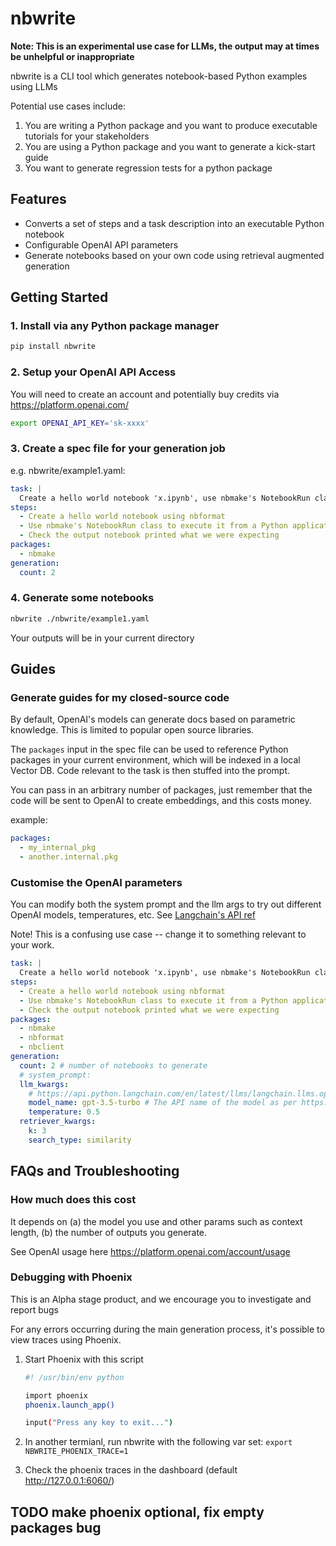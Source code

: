 # nbwrite

**Note: This is an experimental use case for LLMs, the output may at times be unhelpful or inappropriate**

nbwrite is a CLI tool which generates notebook-based Python examples using LLMs

Potential use cases include:
1. You are writing a Python package and you want to produce executable tutorials for your stakeholders
2. You are using a Python package and you want to generate a kick-start guide
3. You want to generate regression tests for a python package

## Features

- Converts a set of steps and a task description into an executable Python notebook
- Configurable OpenAI API parameters
- Generate notebooks based on your own code using retrieval augmented generation

## Getting Started

### 1. Install via any Python package manager

```sh
pip install nbwrite
```

### 2. Setup your OpenAI API Access

You will need to create an account and potentially buy credits via https://platform.openai.com/
```sh
export OPENAI_API_KEY='sk-xxxx'
```

### 3. Create a spec file for your generation job

e.g. nbwrite/example1.yaml:
```yaml
task: |
  Create a hello world notebook 'x.ipynb', use nbmake's NotebookRun class to test it from a Python application
steps:
  - Create a hello world notebook using nbformat
  - Use nbmake's NotebookRun class to execute it from a Python application
  - Check the output notebook printed what we were expecting
packages:
  - nbmake
generation:
  count: 2
```

### 4. Generate some notebooks

```sh
nbwrite ./nbwrite/example1.yaml
```

Your outputs will be in your current directory

## Guides

### Generate guides for my closed-source code

By default, OpenAI's models can generate docs based on parametric knowledge.
This is limited to popular open source libraries.

The `packages` input in the spec file can be used to reference Python packages in your
current environment, which will be indexed in a local Vector DB. Code relevant to the
task is then stuffed into the prompt.

You can pass in an arbitrary number of packages, just remember that the code will be
sent to OpenAI to create embeddings, and this costs money.

example:
```yaml
packages:
  - my_internal_pkg
  - another.internal.pkg
```

### Customise the OpenAI parameters

You can modify both the system prompt and the llm args to try out different OpenAI models,
temperatures, etc. See [Langchain's API ref](https://api.python.langchain.com/en/latest/llms/langchain.llms.openai.BaseOpenAI.html#langchain.llms.openai.BaseOpenAI)

Note! This is a confusing use case -- change it to something relevant to your work.

```yaml
task: |
  Create a hello world notebook 'x.ipynb', use nbmake's NotebookRun class to test it from a Python application
steps:
  - Create a hello world notebook using nbformat
  - Use nbmake's NotebookRun class to execute it from a Python application
  - Check the output notebook printed what we were expecting
packages:
  - nbmake
  - nbformat
  - nbclient
generation:
  count: 2 # number of notebooks to generate
  # system_prompt:
  llm_kwargs:
    # https://api.python.langchain.com/en/latest/llms/langchain.llms.openai.BaseOpenAI.html#langchain.llms.openai.BaseOpenAI
    model_name: gpt-3.5-turbo # The API name of the model as per https://platform.openai.com/docs/models
    temperature: 0.5
  retriever_kwargs:
    k: 3
    search_type: similarity
```

## FAQs and Troubleshooting

### How much does this cost

It depends on (a) the model you use and other params such as context length, (b) the number of outputs you generate.

See OpenAI usage here https://platform.openai.com/account/usage

### Debugging with Phoenix

This is an Alpha stage product, and we encourage you to investigate and report bugs

For any errors occurring during the main generation process, it's possible to view traces
using Phoenix.

1. Start Phoenix with this script

    ```sh
    #! /usr/bin/env python

    import phoenix
    phoenix.launch_app()

    input("Press any key to exit...")
    ```
1. In another termianl, run nbwrite with the following var set: `export NBWRITE_PHOENIX_TRACE=1`
1. Check the phoenix traces in the dashboard (default http://127.0.0.1:6060/)


## TODO make phoenix optional, fix empty packages bug